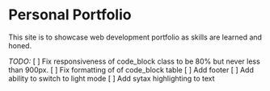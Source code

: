 # Personal Portfolio

This site is to showcase web development portfolio as skills are learned and honed.

*_TODO:_*
[ ] Fix responsiveness of code_block class to be 80% but never less than 900px.
[ ] Fix formatting of of code_block table
[ ] Add footer
[ ] Add ability to switch to light mode
[ ] Add sytax highlighting to text
